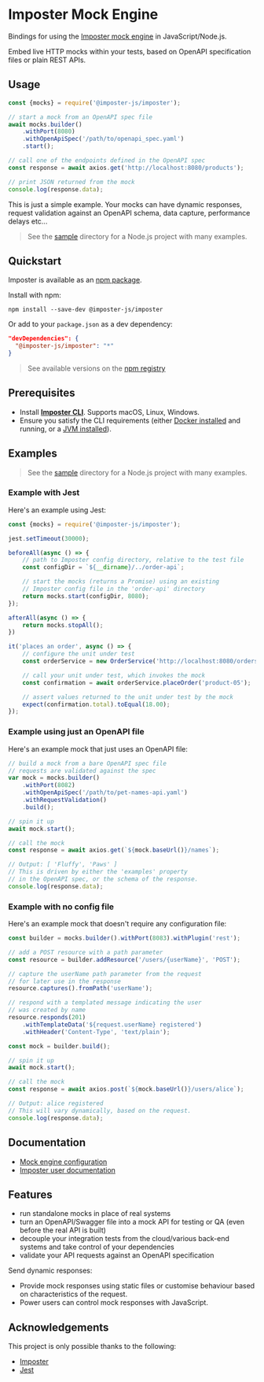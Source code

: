 Imposter Mock Engine
====================

Bindings for using the [Imposter mock engine](https://github.com/outofcoffee/imposter/) in JavaScript/Node.js.

Embed live HTTP mocks within your tests, based on OpenAPI specification files or plain REST APIs.

## Usage

```js
const {mocks} = require('@imposter-js/imposter');

// start a mock from an OpenAPI spec file
await mocks.builder()
    .withPort(8080)
    .withOpenApiSpec('/path/to/openapi_spec.yaml')
    .start();

// call one of the endpoints defined in the OpenAPI spec
const response = await axios.get('http://localhost:8080/products');

// print JSON returned from the mock
console.log(response.data);
```

This is just a simple example. Your mocks can have dynamic responses, request validation against an OpenAPI schema, data capture, performance delays etc...

> See the [sample](https://github.com/gatehill/imposter-js/tree/main/sample) directory for a Node.js project with many examples.

## Quickstart

Imposter is available as an [npm package](https://www.npmjs.com/package/@imposter-js/imposter).

Install with npm:

    npm install --save-dev @imposter-js/imposter

Or add to your `package.json` as a dev dependency:

```json
"devDependencies": {
  "@imposter-js/imposter": "*"
}
```

> See available versions on the [npm registry](https://www.npmjs.com/package/@imposter-js/imposter?activeTab=versions)

## Prerequisites

- Install **[Imposter CLI](https://github.com/gatehill/imposter-cli/blob/main/docs/install.md)**. Supports macOS, Linux, Windows.
- Ensure you satisfy the CLI requirements (either [Docker installed](https://docs.docker.com/get-docker/) and running, or a [JVM installed](https://github.com/gatehill/imposter-cli/blob/main/docs/jvm_engine.md)).

## Examples

> See the [sample](https://github.com/gatehill/imposter-js/tree/main/sample) directory for a Node.js project with many examples.

### Example with Jest

Here's an example using Jest:

```js
const {mocks} = require('@imposter-js/imposter');

jest.setTimeout(30000);

beforeAll(async () => {
    // path to Imposter config directory, relative to the test file
    const configDir = `${__dirname}/../order-api`;

    // start the mocks (returns a Promise) using an existing
    // Imposter config file in the 'order-api' directory
    return mocks.start(configDir, 8080);
});

afterAll(async () => {
    return mocks.stopAll();
})

it('places an order', async () => {
    // configure the unit under test
    const orderService = new OrderService('http://localhost:8080/orders');

    // call your unit under test, which invokes the mock
    const confirmation = await orderService.placeOrder('product-05');

    // assert values returned to the unit under test by the mock
    expect(confirmation.total).toEqual(18.00);
});
```

### Example using just an OpenAPI file

Here's an example mock that just uses an OpenAPI file:

```js
// build a mock from a bare OpenAPI spec file
// requests are validated against the spec
var mock = mocks.builder()
    .withPort(8082)
    .withOpenApiSpec('/path/to/pet-names-api.yaml')
    .withRequestValidation()
    .build();

// spin it up
await mock.start();

// call the mock
const response = await axios.get(`${mock.baseUrl()}/names`);

// Output: [ 'Fluffy', 'Paws' ]
// This is driven by either the 'examples' property
// in the OpenAPI spec, or the schema of the response.
console.log(response.data);
```

### Example with no config file

Here's an example mock that doesn't require any configuration file:

```js
const builder = mocks.builder().withPort(8083).withPlugin('rest');

// add a POST resource with a path parameter
const resource = builder.addResource('/users/{userName}', 'POST');

// capture the userName path parameter from the request
// for later use in the response
resource.captures().fromPath('userName');

// respond with a templated message indicating the user
// was created by name
resource.responds(201)
    .withTemplateData('${request.userName} registered')
    .withHeader('Content-Type', 'text/plain');

const mock = builder.build();

// spin it up
await mock.start();

// call the mock
const response = await axios.post(`${mock.baseUrl()}/users/alice`);

// Output: alice registered
// This will vary dynamically, based on the request.
console.log(response.data);
```

## Documentation

- [Mock engine configuration](https://github.com/gatehill/imposter-js/blob/main/docs/config.md)
- [Imposter user documentation](https://outofcoffee.github.io/imposter)

## Features

* run standalone mocks in place of real systems
* turn an OpenAPI/Swagger file into a mock API for testing or QA (even before the real API is built)
* decouple your integration tests from the cloud/various back-end systems and take control of your dependencies
* validate your API requests against an OpenAPI specification

Send dynamic responses:

- Provide mock responses using static files or customise behaviour based on characteristics of the request.
- Power users can control mock responses with JavaScript.

## Acknowledgements

This project is only possible thanks to the following:

- [Imposter](https://github.com/outofcoffee/imposter)
- [Jest](https://jestjs.io/)
